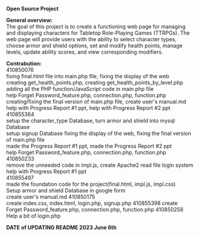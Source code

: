 **Open Source Project**  

**General overview:**  
The goal of this project is to create a functioning web page for managing and displaying characters for Tabletop Role-Playing Games (TTRPGs). 
The web page will provide users with the ability to select character types, choose armor and shield options, set and modify health points, manage levels, update ability scores, and view corresponding modifiers.  

**Contrabution:**    
410850076   
fixing final.html file into main.php file, fixing the display of the web  
creating get_health_points.php, creating get_health_points_by_level.php  
adding all the PHP function/JavaScript code in main.php file  
help Forget Password_feature.php, connection.php, function.php  
creating/fixing the final version of main.php file, create user's manual.md  
help with Progress Report #1 ppt, help with Progress Report #2 ppt  
410855364    
setup the character_type Database, turn armor and shield into mysql Database  
setup signup Database 
fixing the display of the web, fixing the final version of main.php file    
made the Progress Report #1 ppt, made the Progress Report #2 ppt  
help Forget Password_feature.php, connection.php, function.php
410850233  
remove the unneeded code in impl.js, create Apache2 read file login system    
help with Progress Report #1 ppt    
410855497   
made the foundation code for the project(final.html, impl.js, impl.css)   
Setup armor and shield Database in google form  
create user's manual.md
410850175  
create index.css, index.html, login.php, signup.php 
410855398
create Forget Password_feature.php, connection.php, function.php
410850258 
Help a bit of login.php

**DATE of UPDATING README 2023 June 6th**
